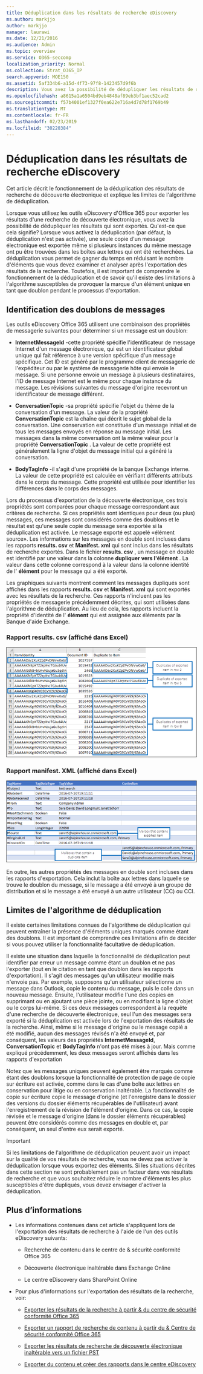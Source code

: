 ```yaml
---
title: Déduplication dans les résultats de recherche eDiscovery
ms.author: markjjo
author: markjjo
manager: laurawi
ms.date: 12/21/2016
ms.audience: Admin
ms.topic: overview
ms.service: O365-seccomp
localization_priority: Normal
ms.collection: Strat_O365_IP
search.appverid: MOE150
ms.assetid: 5af334b6-a15d-4f73-97f8-1423457d9f6b
description: Vous avez la possibilité de dédupliquer les résultats de recherche de découverte électronique exportés de sorte qu'une seule copie d'un message électronique soit exportée même si plusieurs instances du même message ont pu être trouvées dans des boîtes aux lettres différentes.
ms.openlocfilehash: a8615a1a6504bd9eb4848af89eb3bf1aec52cad2
ms.sourcegitcommit: f57b4001ef1327f0ea622e716a4d7d78f1769b49
ms.translationtype: MT
ms.contentlocale: fr-FR
ms.lasthandoff: 02/23/2019
ms.locfileid: "30220384"
---
```

# <a name="de-duplication-in-ediscovery-search-results"></a>Déduplication dans les résultats de recherche eDiscovery

Cet article décrit le fonctionnement de la déduplication des résultats de recherche de découverte électronique et explique les limites de l'algorithme de déduplication.
  
Lorsque vous utilisez les outils eDiscovery d'Office 365 pour exporter les résultats d'une recherche de découverte électronique, vous avez la possibilité de dédupliquer les résultats qui sont exportés. Qu'est-ce que cela signifie? Lorsque vous activez la déduplication (par défaut, la déduplication n'est pas activée), une seule copie d'un message électronique est exportée même si plusieurs instances du même message ont pu être trouvées dans les boîtes aux lettres qui ont été recherchées. La déduplication vous permet de gagner du temps en réduisant le nombre d'éléments que vous devez examiner et analyser après l'exportation des résultats de la recherche. Toutefois, il est important de comprendre le fonctionnement de la déduplication et de savoir qu'il existe des limitations à l'algorithme susceptibles de provoquer la marque d'un élément unique en tant que doublon pendant le processus d'exportation.
  
## <a name="how-duplicate-messages-are-identified"></a>Identification des doublons de messages

Les outils eDiscovery Office 365 utilisent une combinaison des propriétés de messagerie suivantes pour déterminer si un message est un doublon:
  
- **InternetMessageId** -cette propriété spécifie l'identificateur de message Internet d'un message électronique, qui est un identificateur global unique qui fait référence à une version spécifique d'un message spécifique. Cet ID est généré par le programme client de messagerie de l'expéditeur ou par le système de messagerie hôte qui envoie le message. Si une personne envoie un message à plusieurs destinataires, l'ID de message Internet est le même pour chaque instance du message. Les révisions suivantes du message d'origine recevront un identificateur de message différent. 
    
- **ConversationTopic** -sa propriété spécifie l'objet du thème de la conversation d'un message. La valeur de la propriété **ConversationTopic** est la chaîne qui décrit le sujet global de la conversation. Une conservation est constituée d'un message initial et de tous les messages envoyés en réponse au message initial. Les messages dans la même conversation ont la même valeur pour la propriété **ConversationTopic** . La valeur de cette propriété est généralement la ligne d'objet du message initial qui a généré la conversation. 
    
- **BodyTagInfo** -il s'agit d'une propriété de la banque Exchange interne. La valeur de cette propriété est calculée en vérifiant différents attributs dans le corps du message. Cette propriété est utilisée pour identifier les différences dans le corps des messages. 
    
Lors du processus d'exportation de la découverte électronique, ces trois propriétés sont comparées pour chaque message correspondant aux critères de recherche. Si ces propriétés sont identiques pour deux (ou plus) messages, ces messages sont considérés comme des doublons et le résultat est qu'une seule copie du message sera exportée si la déduplication est activée. Le message exporté est appelé «élément source». Les informations sur les messages en double sont incluses dans les rapports **results. csv** et **Manifest. xml** qui sont inclus dans les résultats de recherche exportés. Dans le fichier **results. csv** , un message en double est identifié par une valeur dans la colonne **dupliquer vers l'élément** . La valeur dans cette colonne correspond à la valeur dans la colonne identité de l' **élément** pour le message qui a été exporté. 
  
Les graphiques suivants montrent comment les messages dupliqués sont affichés dans les rapports **results. csv** et **Manifest. xml** qui sont exportés avec les résultats de la recherche. Ces rapports n'incluent pas les propriétés de messagerie précédemment décrites, qui sont utilisées dans l'algorithme de déduplication. Au lieu de cela, les rapports incluent la propriété d'identité de l' **élément** qui est assignée aux éléments par la Banque d'aide Exchange. 
  
 ### <a name="resultscsv-report-viewed-in-excel"></a>Rapport results. csv (affiché dans Excel)
  
![Affichage des informations sur les éléments en double dans le rapport results. csv](media/e3d64004-3b91-4cba-b6f3-934b46cbdcdb.png)
  
 ### <a name="manifestxml-report-viewed-in-excel"></a>Rapport manifest. XML (affiché dans Excel)
  
![Affichage des informations sur les éléments en double dans le rapport manifest. Xml](media/69aa4786-9883-46ff-bcae-b35e0daf4a6d.png)
  
En outre, les autres propriétés des messages en double sont incluses dans les rapports d'exportation. Cela inclut la boîte aux lettres dans laquelle se trouve le doublon du message, si le message a été envoyé à un groupe de distribution et si le message a été envoyé à un autre utilisateur (CC) ou CCI.
  
## <a name="limitations-of-the-de-duplication-algorithm"></a>Limites de l'algorithme de déduplication

Il existe certaines limitations connues de l'algorithme de déduplication qui peuvent entraîner la présence d'éléments uniques marqués comme étant des doublons. Il est important de comprendre ces limitations afin de décider si vous pouvez utiliser la fonctionnalité facultative de déduplication.
  
Il existe une situation dans laquelle la fonctionnalité de déduplication peut identifier par erreur un message comme étant un doublon et ne pas l'exporter (tout en le citation en tant que doublon dans les rapports d'exportation). Il s'agit des messages qu'un utilisateur modifie mais n'envoie pas. Par exemple, supposons qu'un utilisateur sélectionne un message dans Outlook, copie le contenu du message, puis le colle dans un nouveau message. Ensuite, l'utilisateur modifie l'une des copies en supprimant ou en ajoutant une pièce jointe, ou en modifiant la ligne d'objet ou le corps lui-même. Si ces deux messages correspondent à la requête d'une recherche de découverte électronique, seul l'un des messages sera exporté si la déduplication est activée lors de l'exportation des résultats de la recherche. Ainsi, même si le message d'origine ou le message copié a été modifié, aucun des messages révisés n'a été envoyé et, par conséquent, les valeurs des propriétés **InternetMessageId**, **ConversationTopic** et **BodyTagInfo** n'ont pas été mises à jour. Mais comme expliqué précédemment, les deux messages seront affichés dans les rapports d'exportation 
  
Notez que les messages uniques peuvent également être marqués comme étant des doublons lorsque la fonctionnalité de protection de page de copie sur écriture est activée, comme dans le cas d'une boîte aux lettres en conservation pour litige ou en conservation inaltérable. La fonctionnalité de copie sur écriture copie le message d'origine (et l'enregistre dans le dossier des versions du dossier éléments récupérables de l'utilisateur) avant l'enregistrement de la révision de l'élément d'origine. Dans ce cas, la copie révisée et le message d'origine (dans le dossier éléments récupérables) peuvent être considérés comme des messages en double et, par conséquent, un seul d'entre eux serait exporté.
  
> [!IMPORTANT]
> Si les limitations de l'algorithme de déduplication peuvent avoir un impact sur la qualité de vos résultats de recherche, vous ne devez pas activer la déduplication lorsque vous exportez des éléments. Si les situations décrites dans cette section ne sont probablement pas un facteur dans vos résultats de recherche et que vous souhaitez réduire le nombre d'éléments les plus susceptibles d'être dupliqués, vous devez envisager d'activer la déduplication. 
  
## <a name="more-information"></a>Plus d’informations

- Les informations contenues dans cet article s'appliquent lors de l'exportation des résultats de recherche à l'aide de l'un des outils eDiscovery suivants:
    
  - Recherche de contenu dans le centre de &amp; sécurité conformité Office 365
    
  - Découverte électronique inaltérable dans Exchange Online
    
  - Le centre eDiscovery dans SharePoint Online
    
- Pour plus d'informations sur l'exportation des résultats de la recherche, voir:
    
  - [Exporter les résultats de la recherche à partir &amp; du centre de sécurité conformité Office 365](export-search-results.md)
    
  - [Exporter un rapport de recherche de contenu à partir du &amp; Centre de sécurité conformité Office 365](export-a-content-search-report.md)
    
  - [Exporter les résultats de recherche de découverte électronique inaltérable vers un fichier PST](https://go.microsoft.com/fwlink/p/?linkid=832671)
    
  - [Exporter du contenu et créer des rapports dans le centre eDiscovery](https://support.office.com/article/7b2ea190-5f9b-4876-86e5-4440354c381a)
